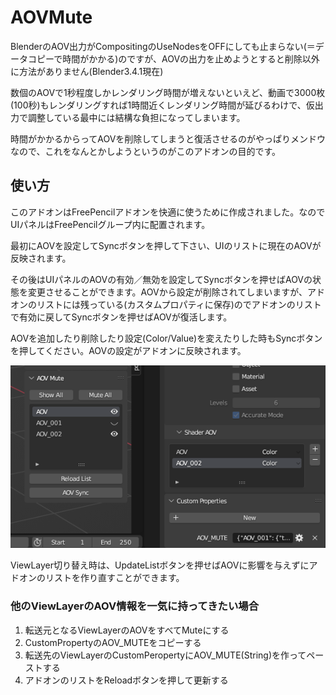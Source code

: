 # AOVMute

BlenderのAOV出力がCompositingのUseNodesをOFFにしても止まらない(＝データコピーで時間がかかる)のですが、AOVの出力を止めようとすると削除以外に方法がありません(Blender3.4.1現在)

数個のAOVで1秒程度しかレンダリング時間が増えないといえど、動画で3000枚(100秒)もレンダリングすれば1時間近くレンダリング時間が延びるわけで、仮出力で調整している最中には結構な負担になってしまいます。

時間がかかるからってAOVを削除してしまうと復活させるのがやっぱりメンドウなので、これをなんとかしようというのがこのアドオンの目的です。

## 使い方
このアドオンはFreePencilアドオンを快適に使うために作成されました。なのでUIパネルはFreePencilグループ内に配置されます。

最初にAOVを設定してSyncボタンを押して下さい、UIのリストに現在のAOVが反映されます。

その後はUIパネルのAOVの有効／無効を設定してSyncボタンを押せばAOVの状態を変更させることができます。AOVから設定が削除されてしまいますが、アドオンのリストには残っている(カスタムプロパティに保存)のでアドオンのリストで有効に戻してSyncボタンを押せばAOVが復活します。

AOVを追加したり削除したり設定(Color/Value)を変えたりした時もSyncボタンを押してください。AOVの設定がアドオンに反映されます。

<img src="thumb/sample1.png">

ViewLayer切り替え時は、UpdateListボタンを押せばAOVに影響を与えずにアドオンのリストを作り直すことができます。

### 他のViewLayerのAOV情報を一気に持ってきたい場合
1. 転送元となるViewLayerのAOVをすべてMuteにする
1. CustomPropertyのAOV_MUTEをコピーする
1. 転送先のViewLayerのCustomPeropertyにAOV_MUTE(String)を作ってペーストする
1. アドオンのリストをReloadボタンを押して更新する
